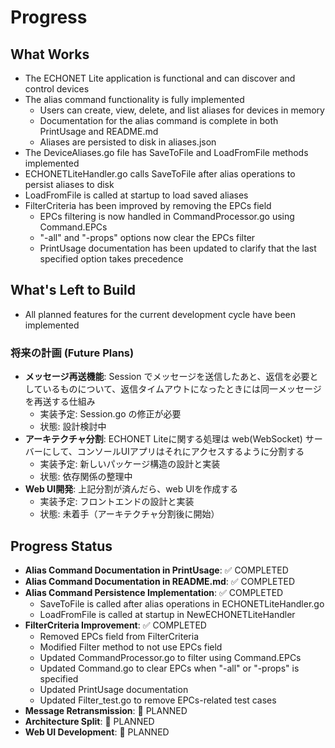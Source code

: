 # Progress

## What Works
- The ECHONET Lite application is functional and can discover and control devices
- The alias command functionality is fully implemented
  - Users can create, view, delete, and list aliases for devices in memory
  - Documentation for the alias command is complete in both PrintUsage and README.md
  - Aliases are persisted to disk in aliases.json
- The DeviceAliases.go file has SaveToFile and LoadFromFile methods implemented
- ECHONETLiteHandler.go calls SaveToFile after alias operations to persist aliases to disk
- LoadFromFile is called at startup to load saved aliases
- FilterCriteria has been improved by removing the EPCs field
  - EPCs filtering is now handled in CommandProcessor.go using Command.EPCs
  - "-all" and "-props" options now clear the EPCs filter
  - PrintUsage documentation has been updated to clarify that the last specified option takes precedence

## What's Left to Build
- All planned features for the current development cycle have been implemented

### 将来の計画 (Future Plans)
- **メッセージ再送機能**: Session でメッセージを送信したあと、返信を必要としているものについて、返信タイムアウトになったときには同一メッセージを再送する仕組み
  - 実装予定: Session.go の修正が必要
  - 状態: 設計検討中
- **アーキテクチャ分割**: ECHONET Liteに関する処理は web(WebSocket) サーバーにして、コンソールUIアプリはそれにアクセスするように分割する
  - 実装予定: 新しいパッケージ構造の設計と実装
  - 状態: 依存関係の整理中
- **Web UI開発**: 上記分割が済んだら、web UIを作成する
  - 実装予定: フロントエンドの設計と実装
  - 状態: 未着手（アーキテクチャ分割後に開始）

## Progress Status
- **Alias Command Documentation in PrintUsage**: ✅ COMPLETED
- **Alias Command Documentation in README.md**: ✅ COMPLETED
- **Alias Command Persistence Implementation**: ✅ COMPLETED
  - SaveToFile is called after alias operations in ECHONETLiteHandler.go
  - LoadFromFile is called at startup in NewECHONETLiteHandler
- **FilterCriteria Improvement**: ✅ COMPLETED
  - Removed EPCs field from FilterCriteria
  - Modified Filter method to not use EPCs field
  - Updated CommandProcessor.go to filter using Command.EPCs
  - Updated Command.go to clear EPCs when "-all" or "-props" is specified
  - Updated PrintUsage documentation
  - Updated Filter_test.go to remove EPCs-related test cases
- **Message Retransmission**: 🔄 PLANNED
- **Architecture Split**: 🔄 PLANNED
- **Web UI Development**: 🔄 PLANNED
